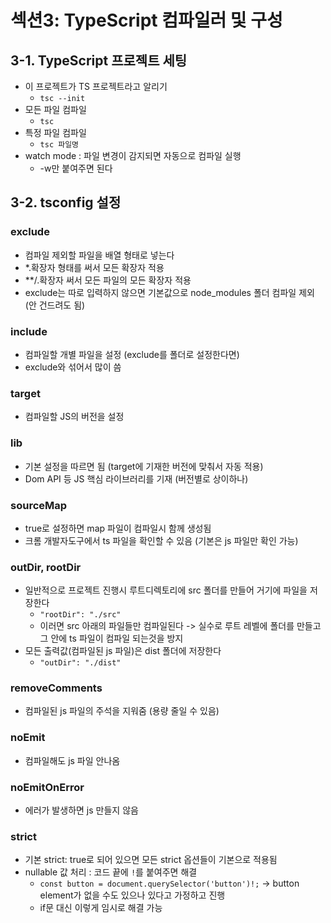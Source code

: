 # 섹션3: TypeScript 컴파일러 및 구성
## 3-1. TypeScript 프로젝트 세팅
- 이 프로젝트가 TS 프로젝트라고 알리기
    - `tsc --init`
- 모든 파일 컴파일
    - `tsc`
- 특정 파일 컴파일
    - `tsc 파일명`
- watch mode : 파일 변경이 감지되면 자동으로 컴파일 실행
    - -w만 붙여주면 된다
## 3-2. tsconfig 설정
### exclude
- 컴파일 제외할 파일을 배열 형태로 넣는다
- *.확장자 형태를 써서 모든 확장자 적용
- **/.확장자 써서 모든 파일의 모든 확장자 적용
- exclude는 따로 입력하지 않으면 기본값으로 node_modules 폴더 컴파일 제외 (안 건드려도 됨)
### include
- 컴파일할 개별 파일을 설정 (exclude를 폴더로 설정한다면)
- exclude와 섞어서 많이 씀
### target
- 컴파일할 JS의 버전을 설정
### lib
- 기본 설정을 따르면 됨 (target에 기재한 버전에 맞춰서 자동 적용)
- Dom API 등 JS 핵심 라이브러리를 기재 (버전별로 상이하나)
### sourceMap
- true로 설정하면 map 파일이 컴파일시 함께 생성됨
- 크롬 개발자도구에서 ts 파일을 확인할 수 있음 (기본은 js 파일만 확인 가능)
### outDir, rootDir
- 일반적으로 프로젝트 진행시 루트디렉토리에 src 폴더를 만들어 거기에 파일을 저장한다
    - `"rootDir": "./src"`
    - 이러면 src 아래의 파일들만 컴파일된다 -> 실수로 루트 레벨에 폴더를 만들고 그 안에 ts 파일이 컴파일 되는것을 방지
- 모든 출력값(컴파일된 js 파일)은 dist 폴더에 저장한다
    - `"outDir": "./dist"`
### removeComments
- 컴파일된 js 파일의 주석을 지워줌 (용량 줄일 수 있음)
### noEmit
- 컴파일해도 js 파일 안나옴
### noEmitOnError
- 에러가 발생하면 js 만들지 않음
### strict
- 기본 strict: true로 되어 있으면 모든 strict 옵션들이 기본으로 적용됨
- nullable 값 처리 : 코드 끝에 `!`를 붙여주면 해결
    - `const button = document.querySelector('button')!;` -> button element가 없을 수도 있으나 있다고 가정하고 진행
    - if문 대신 이렇게 임시로 해결 가능
